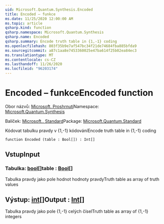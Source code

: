 ```yaml
---
uid: Microsoft.Quantum.Synthesis.Encoded
title: Encoded – funkce
ms.date: 11/25/2020 12:00:00 AM
ms.topic: article
qsharp.kind: function
qsharp.namespace: Microsoft.Quantum.Synthesis
qsharp.name: Encoded
qsharp.summary: Encode truth table in {1,-1} coding
ms.openlocfilehash: 803f35b9e7af547bc34f21de74684fba885bfda9
ms.sourcegitcommit: a87c1aa8e7453360025e47ba614f25b02ea84ec3
ms.translationtype: MT
ms.contentlocale: cs-CZ
ms.lasthandoff: 11/26/2020
ms.locfileid: "96203174"
---
```

# <a name="encoded-function"></a><span data-ttu-id="73ea1-102">Encoded – funkce</span><span class="sxs-lookup"><span data-stu-id="73ea1-102">Encoded function</span></span>

<span data-ttu-id="73ea1-103">Obor názvů: [Microsoft. Proshrnutí](xref:Microsoft.Quantum.Synthesis)</span><span class="sxs-lookup"><span data-stu-id="73ea1-103">Namespace: [Microsoft.Quantum.Synthesis](xref:Microsoft.Quantum.Synthesis)</span></span>

<span data-ttu-id="73ea1-104">Balíček: [Microsoft.. Standard](https://nuget.org/packages/Microsoft.Quantum.Standard)</span><span class="sxs-lookup"><span data-stu-id="73ea1-104">Package: [Microsoft.Quantum.Standard](https://nuget.org/packages/Microsoft.Quantum.Standard)</span></span>


<span data-ttu-id="73ea1-105">Kódovat tabulku pravdy v {1,-1} kódování</span><span class="sxs-lookup"><span data-stu-id="73ea1-105">Encode truth table in {1,-1} coding</span></span>

```qsharp
function Encoded (table : Bool[]) : Int[]
```


## <a name="input"></a><span data-ttu-id="73ea1-106">Vstup</span><span class="sxs-lookup"><span data-stu-id="73ea1-106">Input</span></span>

### <a name="table--bool"></a><span data-ttu-id="73ea1-107">Tabulka: [bool](xref:microsoft.quantum.lang-ref.bool)[]</span><span class="sxs-lookup"><span data-stu-id="73ea1-107">table : [Bool](xref:microsoft.quantum.lang-ref.bool)[]</span></span>

<span data-ttu-id="73ea1-108">Tabulka pravdy jako pole hodnot hodnoty pravdy</span><span class="sxs-lookup"><span data-stu-id="73ea1-108">Truth table as array of truth values</span></span>



## <a name="output--int"></a><span data-ttu-id="73ea1-109">Výstup: [int](xref:microsoft.quantum.lang-ref.int)[]</span><span class="sxs-lookup"><span data-stu-id="73ea1-109">Output : [Int](xref:microsoft.quantum.lang-ref.int)[]</span></span>

<span data-ttu-id="73ea1-110">Tabulka pravdy jako pole {1,-1} celých čísel</span><span class="sxs-lookup"><span data-stu-id="73ea1-110">Truth table as array of {1,-1} integers</span></span>